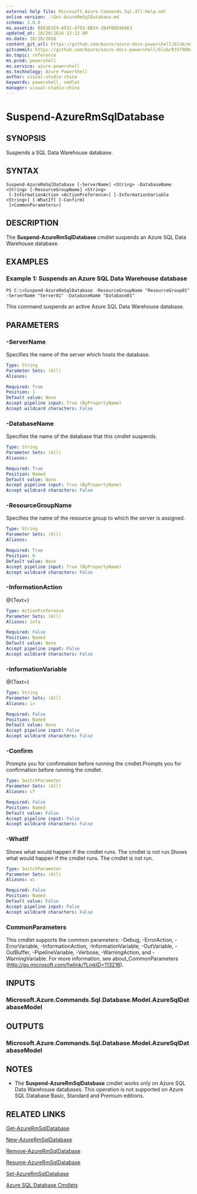 ```yaml
---
external help file: Microsoft.Azure.Commands.Sql.dll-Help.xml
online version: .\Get-AzureRmSqlDatabase.md
schema: 2.0.0
ms.assetid: B083D3E9-A931-4793-8B34-3B4FB8D46663
updated_at: 10/20/2016 12:12 AM
ms.date: 10/20/2016
content_git_url: https://github.com/Azure/azure-docs-powershell/blob/master/azureps-cmdlets-docs/ResourceManager/AzureRM.Sql/v2.1.0/Suspend-AzureRmSqlDatabase.md
gitcommit: https://github.com/Azure/azure-docs-powershell/blob/831f900c1a4babea8fcc8817cfbc25252a1aa872/azureps-cmdlets-docs/ResourceManager/AzureRM.Sql/v2.1.0/Suspend-AzureRmSqlDatabase.md
ms.topic: reference
ms.prod: powershell
ms.service: azure-powershell
ms.technology: Azure PowerShell
author: visual-studio-china
keywords: powershell, cmdlet
manager: visual-studio-china
---
```


# Suspend-AzureRmSqlDatabase

## SYNOPSIS
Suspends a SQL Data Warehouse database.

## SYNTAX

```
Suspend-AzureRmSqlDatabase [-ServerName] <String> -DatabaseName <String> [-ResourceGroupName] <String>
 [-InformationAction <ActionPreference>] [-InformationVariable <String>] [-WhatIf] [-Confirm]
 [<CommonParameters>]
```

## DESCRIPTION
The **Suspend-AzureRmSqlDatabase** cmdlet suspends an Azure SQL Data Warehouse database.

## EXAMPLES

### Example 1: Suspends an Azure SQL Data Warehouse database
```
PS C:\>Suspend-AzureRmSqlDatabase -ResourceGroupName "ResourceGroup01" -ServerName "Server01" -DatabaseName "Database01"
```

This command suspends an active Azure SQL Data Warehouse database.

## PARAMETERS

### -ServerName
Specifies the name of the server which hosts the database.

```yaml
Type: String
Parameter Sets: (All)
Aliases: 

Required: True
Position: 1
Default value: None
Accept pipeline input: True (ByPropertyName)
Accept wildcard characters: False
```

### -DatabaseName
Specifies the name of the database that this cmdlet suspends.

```yaml
Type: String
Parameter Sets: (All)
Aliases: 

Required: True
Position: Named
Default value: None
Accept pipeline input: True (ByPropertyName)
Accept wildcard characters: False
```

### -ResourceGroupName
Specifies the name of the resource group to which the server is assigned.

```yaml
Type: String
Parameter Sets: (All)
Aliases: 

Required: True
Position: 0
Default value: None
Accept pipeline input: True (ByPropertyName)
Accept wildcard characters: False
```

### -InformationAction
@{Text=}

```yaml
Type: ActionPreference
Parameter Sets: (All)
Aliases: infa

Required: False
Position: Named
Default value: None
Accept pipeline input: False
Accept wildcard characters: False
```

### -InformationVariable
@{Text=}

```yaml
Type: String
Parameter Sets: (All)
Aliases: iv

Required: False
Position: Named
Default value: None
Accept pipeline input: False
Accept wildcard characters: False
```

### -Confirm
Prompts you for confirmation before running the cmdlet.Prompts you for confirmation before running the cmdlet.

```yaml
Type: SwitchParameter
Parameter Sets: (All)
Aliases: cf

Required: False
Position: Named
Default value: False
Accept pipeline input: False
Accept wildcard characters: False
```

### -WhatIf
Shows what would happen if the cmdlet runs.
The cmdlet is not run.Shows what would happen if the cmdlet runs.
The cmdlet is not run.

```yaml
Type: SwitchParameter
Parameter Sets: (All)
Aliases: wi

Required: False
Position: Named
Default value: False
Accept pipeline input: False
Accept wildcard characters: False
```

### CommonParameters
This cmdlet supports the common parameters: -Debug, -ErrorAction, -ErrorVariable, -InformationAction, -InformationVariable, -OutVariable, -OutBuffer, -PipelineVariable, -Verbose, -WarningAction, and -WarningVariable. For more information, see about_CommonParameters (http://go.microsoft.com/fwlink/?LinkID=113216).

## INPUTS

### Microsoft.Azure.Commands.Sql.Database.Model.AzureSqlDatabaseModel

## OUTPUTS

### Microsoft.Azure.Commands.Sql.Database.Model.AzureSqlDatabaseModel

## NOTES
* The **Suspend-AzureRmSqlDatabase** cmdlet works only on Azure SQL Data Warehouse databases. This operation is not supported on Azure SQL Database Basic, Standard and Premium editions.

## RELATED LINKS

[Get-AzureRmSqlDatabase](.\Get-AzureRmSqlDatabase.md)

[New-AzureRmSqlDatabase](.\New-AzureRmSqlDatabase.md)

[Remove-AzureRmSqlDatabase](.\Remove-AzureRmSqlDatabase.md)

[Resume-AzureRmSqlDatabase](.\Resume-AzureRmSqlDatabase.md)

[Set-AzureRmSqlDatabase](.\Set-AzureRmSqlDatabase.md)

[Azure SQL Database Cmdlets](.\AzureRM.Sql.md)


